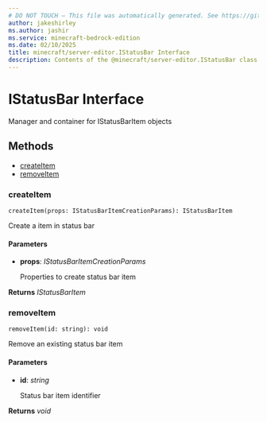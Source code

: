 ```yaml
---
# DO NOT TOUCH — This file was automatically generated. See https://github.com/mojang/minecraftapidocsgenerator to modify descriptions, examples, etc.
author: jakeshirley
ms.author: jashir
ms.service: minecraft-bedrock-edition
ms.date: 02/10/2025
title: minecraft/server-editor.IStatusBar Interface
description: Contents of the @minecraft/server-editor.IStatusBar class.
---
```

# IStatusBar Interface

Manager and container for IStatusBarItem objects

## Methods
- [createItem](#createitem)
- [removeItem](#removeitem)

### **createItem**
`
createItem(props: IStatusBarItemCreationParams): IStatusBarItem
`

Create a item in status bar

#### **Parameters**
- **props**: *IStatusBarItemCreationParams*
  
  Properties to create status bar item

**Returns** *IStatusBarItem*

### **removeItem**
`
removeItem(id: string): void
`

Remove an existing status bar item

#### **Parameters**
- **id**: *string*
  
  Status bar item identifier

**Returns** *void*
